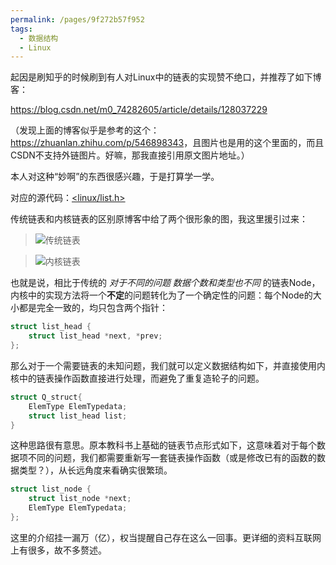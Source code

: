 ```yaml
---
permalink: /pages/9f272b57f952
tags: 
  - 数据结构
  - Linux
---
```


起因是刷知乎的时候刷到有人对Linux中的链表的实现赞不绝口，并推荐了如下博客：

<https://blog.csdn.net/m0_74282605/article/details/128037229>

（发现上面的博客似乎是参考的这个：<https://zhuanlan.zhihu.com/p/546898343>，且图片也是用的这个里面的，而且CSDN不支持外链图片。好嘛，那我直接引用原文图片地址。）

本人对这种“妙啊”的东西很感兴趣，于是打算学一学。

对应的源代码：[<linux/list.h>](https://github.com/torvalds/linux/blob/master/include/linux/list.h)

传统链表和内核链表的区别原博客中给了两个很形象的图，我这里援引过来：

> ![传统链表](https://pic1.zhimg.com/80/v2-f2c6468e3311624f9350071a693592d8_720w.webp)

> ![内核链表](https://pic3.zhimg.com/80/v2-02658d437338f8570d13ff990d2d8b0a_720w.webp)


也就是说，相比于传统的 *对于不同的问题 数据个数和类型也不同* 的链表Node，内核中的实现方法将一个**不定**的问题转化为了一个确定性的问题：每个Node的大小都是完全一致的，均只包含两个指针：

```c
struct list_head {
	struct list_head *next, *prev;
};
```

那么对于一个需要链表的未知问题，我们就可以定义数据结构如下，并直接使用内核中的链表操作函数直接进行处理，而避免了重复造轮子的问题。

```c
struct Q_struct{
    ElemType ElemTypedata;
    struct list_head list;
}
```

这种思路很有意思。原本教科书上基础的链表节点形式如下，这意味着对于每个数据项不同的问题，我们都需要重新写一套链表操作函数（或是修改已有的函数的数据类型？），从长远角度来看确实很繁琐。

```c
struct list_node {
    struct list_node *next;
    ElemType ElemTypedata;
};
```

这里的介绍挂一漏万（亿），权当提醒自己存在这么一回事。更详细的资料互联网上有很多，故不多赘述。